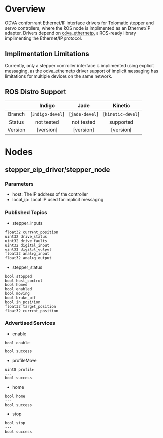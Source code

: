 # Overview
ODVA confomrant Ethernet/IP interface drivers for Tolomatic stepper and servo controllers, where the ROS node is implimented as an Ethernet/IP adapter. Drivers depend on [odva_ethernetp]('https://github.com/ros-drivers/odva_ethernetip'), a ROS-ready library implimenting the Ethernet/IP protocol.

## Implimentation Limitations
Currently, only a stepper controller interface is implimented using explicit messaging, as the odva_ethernetp driver support of implicit messaging has limitations for multiple devices on the same network.

## ROS Distro Support


|         | Indigo | Jade | Kinetic |
|:-------:|:------:|:----:|:-------:|
| Branch  | [`indigo-devel`] | [`jade-devel`] | [`kinetic-devel`] |
| Status  |  not tested | not tested |  supported |
| Version | [version] | [version] | [version] |


# Nodes

## stepper_eip_driver/stepper_node
### Parameters
- host: The IP address of the controller
- local_ip: Local IP used for implicit messaging 

### Published Topics
- stepper_inputs
```
float32 current_position
uint32 drive_status
uint32 drive_faults
uint32 digital_input
uint32 digital_output
float32 analog_input
float32 analog_output
```

- stepper_status
```
bool stopped
bool host_control
bool homed
bool enabled
bool moving
bool brake_off
bool in_position
float32 target_position
float32 current_position
```

### Advertised Services
- enable
```
bool enable
---
bool success
```

- profileMove
```
uint8 profile
---
bool success
```

- home
```
bool home
---
bool success
```

- stop
```
bool stop
---
bool success
```
